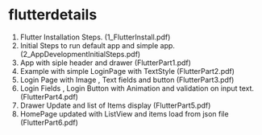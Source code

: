 # flutterdetails
1. Flutter Installation Steps. (1_FlutterInstall.pdf)
2. Initial Steps to run default app and simple app. 
     (2_AppDevelopmentInitialSteps.pdf)
3. App with siple header and drawer (FlutterPart1.pdf)
4. Example with simple LoginPage with TextStyle (FlutterPart2.pdf)
5. Login Page with Image , Text fields and button (FlutterPart3.pdf)
6. Login Fields , Login Button with Animation and validation on input text. (FlutterPart4.pdf)
7. Drawer Update and list of Items display (FlutterPart5.pdf)
8. HomePage updated with ListView and items load from json file (FlutterPart6.pdf)

